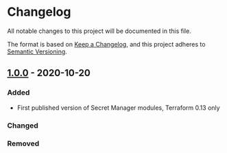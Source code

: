 # Changelog

All notable changes to this project will be documented in this file.

The format is based on [Keep a Changelog](https://keepachangelog.com/en/1.0.0/),
and this project adheres to [Semantic Versioning](https://semver.org/spec/v2.0.0.html).

## [1.0.0] - 2020-10-20

### Added

- First published version of Secret Manager modules, Terraform 0.13 only

### Changed

### Removed

[1.0.0]: https://github.com/memes/terraform-google-secret-manager/releases/tag/v1.0.0
